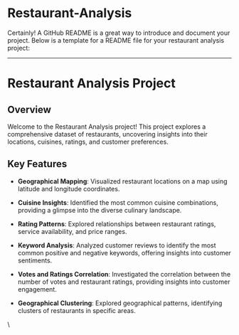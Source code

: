 # Restaurant-Analysis
Certainly! A GitHub README is a great way to introduce and document your project. Below is a template for a README file for your restaurant analysis project:

---

# Restaurant Analysis Project

## Overview

Welcome to the Restaurant Analysis project! This project explores a comprehensive dataset of restaurants, uncovering insights into their locations, cuisines, ratings, and customer preferences.

## Key Features

- **Geographical Mapping**: Visualized restaurant locations on a map using latitude and longitude coordinates.
  
- **Cuisine Insights**: Identified the most common cuisine combinations, providing a glimpse into the diverse culinary landscape.

- **Rating Patterns**: Explored relationships between restaurant ratings, service availability, and price ranges.

- **Keyword Analysis**: Analyzed customer reviews to identify the most common positive and negative keywords, offering insights into customer sentiments.

- **Votes and Ratings Correlation**: Investigated the correlation between the number of votes and restaurant ratings, providing insights into customer engagement.

- **Geographical Clustering**: Explored geographical patterns, identifying clusters of restaurants in specific areas.


\

